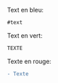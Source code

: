 Text en bleu:

```markdown 
#text
```

Text en vert:

```css
TEXTE
```

Texte en rouge:

```diff
- Texte
```
